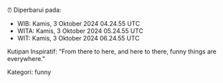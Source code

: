 ⏰ Diperbarui pada:
- WIB: Kamis, 3 Oktober 2024 04.24.55 UTC
- WITA: Kamis, 3 Oktober 2024 05.24.55 UTC
- WIT: Kamis, 3 Oktober 2024 06.24.55 UTC

Kutipan Inspiratif:
"From there to here, and here to there, funny things are everywhere."


Kategori: funny

